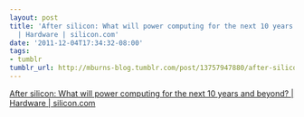 ```yaml
---
layout: post
title: 'After silicon: What will power computing for the next 10 years and beyond?
  | Hardware | silicon.com'
date: '2011-12-04T17:34:32-08:00'
tags:
- tumblr
tumblr_url: http://mburns-blog.tumblr.com/post/13757947880/after-silicon-what-will-power-computing-for-the
---
```

<a href="http://www.silicon.com/technology/hardware/2010/11/11/after-silicon-what-will-power-computing-for-the-next-10-years-and-beyond-39746216/">After silicon: What will power computing for the next 10 years and beyond? | Hardware | silicon.com</a>

